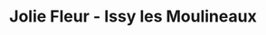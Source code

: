 ---
title: "Jolie Fleur - Issy les Moulineaux"
url: /issy-les-moulineaux/jolie-fleur-issy-les-moulineaux/
shop: fleuriste
---